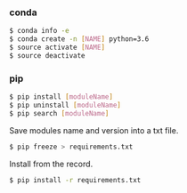 
### conda
```sh
$ conda info -e
$ conda create -n [NAME] python=3.6
$ source activate [NAME]
$ source deactivate
```

### pip

```sh
$ pip install [moduleName]
$ pip uninstall [moduleName]
$ pip search [moduleName]
```

Save modules name and version into a txt file.

```sh
$ pip freeze > requirements.txt
```
Install from the record.
```sh
$ pip install -r requirements.txt
```